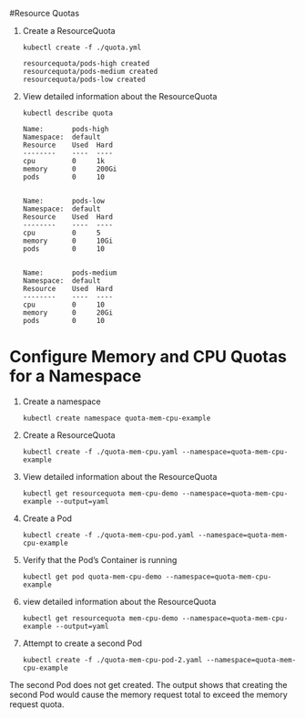 #Resource Quotas

1. Create a ResourceQuota
    
    ```
    kubectl create -f ./quota.yml
    ```
    
    ```
    resourcequota/pods-high created
    resourcequota/pods-medium created
    resourcequota/pods-low created
    ```
2. View detailed information about the ResourceQuota
    ```
    kubectl describe quota
    ```
    
    ```
    Name:       pods-high
    Namespace:  default
    Resource    Used  Hard
    --------    ----  ----
    cpu         0     1k
    memory      0     200Gi
    pods        0     10
    
    
    Name:       pods-low
    Namespace:  default
    Resource    Used  Hard
    --------    ----  ----
    cpu         0     5
    memory      0     10Gi
    pods        0     10
    
    
    Name:       pods-medium
    Namespace:  default
    Resource    Used  Hard
    --------    ----  ----
    cpu         0     10
    memory      0     20Gi
    pods        0     10
    ```

# Configure Memory and CPU Quotas for a Namespace

1. Create a namespace
    ```
    kubectl create namespace quota-mem-cpu-example
    ```
2. Create a ResourceQuota
    ```
    kubectl create -f ./quota-mem-cpu.yaml --namespace=quota-mem-cpu-example
    ```
3. View detailed information about the ResourceQuota
    ```
    kubectl get resourcequota mem-cpu-demo --namespace=quota-mem-cpu-example --output=yaml
    ```
4. Create a Pod
    ```
    kubectl create -f ./quota-mem-cpu-pod.yaml --namespace=quota-mem-cpu-example
    ```
5. Verify that the Pod’s Container is running
    ```
    kubectl get pod quota-mem-cpu-demo --namespace=quota-mem-cpu-example
    ```
6. view detailed information about the ResourceQuota
    ```
    kubectl get resourcequota mem-cpu-demo --namespace=quota-mem-cpu-example --output=yaml
    ```
7. Attempt to create a second Pod
    ```
    kubectl create -f ./quota-mem-cpu-pod-2.yaml --namespace=quota-mem-cpu-example
    ```
The second Pod does not get created. The output shows that creating the second Pod would cause the memory request total to exceed the memory request quota.
    